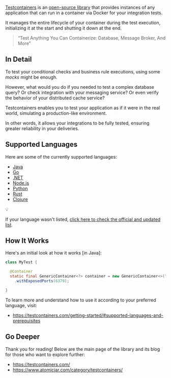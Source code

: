 [Testcontainers](https://testcontainers.com/) is an [open-source library](https://github.com/testcontainers/) that provides instances of any application that can run in a container via Docker for your integration tests.

It manages the entire lifecycle of your container during the test execution, initializing it at the start and shutting it down at the end.

> “Test Anything You Can Containerize: Database, Message Broker, And More”

## In Detail

To test your conditional checks and business rule executions, using some *mocks* might be enough.

However, what would you do if you needed to test a complex database query? Or check integration with your messaging service? Or even verify the behavior of your distributed cache service?

Testcontainers enables you to test your application as if it were in the real world, simulating a production-like environment.

In other words, it allows your integrations to be fully tested, ensuring greater reliability in your deliveries.

## Supported Languages

Here are some of the currently supported languages:

- [Java](https://java.testcontainers.org/)
- [Go](https://golang.testcontainers.org/)
- [.NET](https://dotnet.testcontainers.org/)
- [Node.js](https://node.testcontainers.org/)
- [Python](https://testcontainers-python.readthedocs.io/en/latest/README.html)
- [Rust](https://docs.rs/testcontainers/latest/testcontainers/)
- [Clojure](https://cljdoc.org/d/clj-test-containers/clj-test-containers/0.7.4/doc/readme)

<aside class="callout">
  <div class="icon">💡</div>
  <div class="content">
    <p>If your language wasn't listed, <a href="https://testcontainers.com/getting-started/#supported-languages-and-prerequisites">click here to check the official and updated list</a>.</p>
  </div>
</aside>

## How It Works

Here's an initial look at how it works [in Java]:

```java
class MyTest {

  @Container
  static final GenericContainer<?> container = new GenericContainer<>("redis:5.0.3-alpine")
    .withExposedPorts(6379);

}
```

To learn more and understand how to use it according to your preferred language, visit:

- <https://testcontainers.com/getting-started/#supported-languages-and-prerequisites>

## Go Deeper

Thank you for reading! Below are the main page of the library and its blog for those who want to explore further:

- <https://testcontainers.com/>
- <https://www.atomicjar.com/category/testcontainers/>